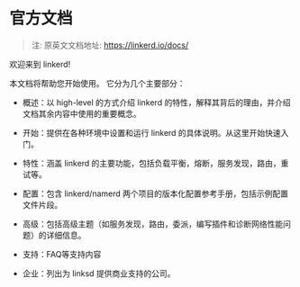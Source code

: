 # 官方文档

> 注: 原英文文档地址: https://linkerd.io/docs/

欢迎来到 linkerd!

本文档将帮助您开始使用。 它分为几个主要部分：

- 概述：以 high-level 的方式介绍 linkerd 的特性，解释其背后的理由，并介绍文档其余内容中使用的重要概念。

- 开始：提供在各种环境中设置和运行 linkerd 的具体说明。从这里开始快速入门。

- 特性：涵盖 linkerd 的主要功能，包括负载平衡，熔断，服务发现，路由，重试等。

- 配置：包含 linkerd/namerd 两个项目的版本化配置参考手册，包括示例配置文件片段。

- 高级：包括高级主题（如服务发现，路由，委派，编写插件和诊断网络性能问题）的详细信息。

- 支持：FAQ等支持内容

- 企业：列出为 linksd 提供商业支持的公司。









